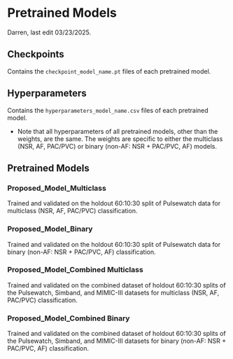 # Pretrained Models
Darren, last edit 03/23/2025.

## Checkpoints
Contains the `checkpoint_model_name.pt` files of each pretrained model.

## Hyperparameters
Contains the `hyperparameters_model_name.csv` files of each pretrained model.
- Note that all hyperparameters of all pretrained models, other than the weights, are the same. The weights are specific to either the multiclass (NSR, AF, PAC/PVC) or binary (non-AF: NSR + PAC/PVC, AF) models.

## Pretrained Models
### Proposed_Model_Multiclass
Trained and validated on the holdout 60:10:30 split of Pulsewatch data for multiclass (NSR, AF, PAC/PVC) classification.

### Proposed_Model_Binary
Trained and validated on the holdout 60:10:30 split of Pulsewatch data for binary (non-AF: NSR + PAC/PVC, AF) classification.

### Proposed_Model_Combined Multiclass
Trained and validated on the combined dataset of holdout 60:10:30 splits of the Pulsewatch, Simband, and MIMIC-III datasets for multiclass (NSR, AF, PAC/PVC) classification.

### Proposed_Model_Combined Binary
Trained and validated on the combined dataset of holdout 60:10:30 splits of the Pulsewatch, Simband, and MIMIC-III datasets for binary (non-AF: NSR + PAC/PVC, AF) classification.
